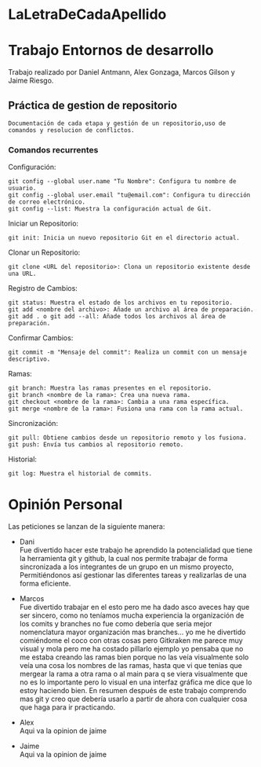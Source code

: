 # LaLetraDeCadaApellido
# Trabajo Entornos de desarrollo
Trabajo realizado por Daniel Antmann, Alex Gonzaga, Marcos Gilson y Jaime Riesgo.

## Práctica de gestion de  repositorio



```
Documentación de cada etapa y gestión de un repositorio,uso de comandos y resolucion de conflictos.
```
### Comandos recurrentes

Configuración:
```
git config --global user.name "Tu Nombre": Configura tu nombre de usuario.
git config --global user.email "tu@email.com": Configura tu dirección de correo electrónico.
git config --list: Muestra la configuración actual de Git.
```
Iniciar un Repositorio:
```
git init: Inicia un nuevo repositorio Git en el directorio actual.
```
Clonar un Repositorio:
```
git clone <URL del repositorio>: Clona un repositorio existente desde una URL.
```
Registro de Cambios:
```
git status: Muestra el estado de los archivos en tu repositorio.
git add <nombre del archivo>: Añade un archivo al área de preparación.
git add . o git add --all: Añade todos los archivos al área de preparación.
```
Confirmar Cambios:
```
git commit -m "Mensaje del commit": Realiza un commit con un mensaje descriptivo.
```
Ramas:
```
git branch: Muestra las ramas presentes en el repositorio.
git branch <nombre de la rama>: Crea una nueva rama.
git checkout <nombre de la rama>: Cambia a una rama específica.
git merge <nombre de la rama>: Fusiona una rama con la rama actual.
```
Sincronización:
```
git pull: Obtiene cambios desde un repositorio remoto y los fusiona.
git push: Envía tus cambios al repositorio remoto.
```
Historial:
```
git log: Muestra el historial de commits.
```


# **Opinión Personal**
Las peticiones se lanzan de la siguiente manera:

- Dani  
  Fue divertido hacer este trabajo he aprendido la potencialidad que tiene la herramienta git y github, la cual nos permite trabajar de forma sincronizada a los integrantes de un grupo en un mismo proyecto, Permitiéndonos así gestionar las diferentes tareas y realizarlas de una forma eficiente.



    
- Marcos  
  Fue divertido trabajar en el esto pero me ha dado asco aveces hay que ser sincero, como no teníamos mucha experiencia la organización de los comits y branches no fue como debería que seria mejor nomenclatura mayor organización mas branches... yo me he divertido comiéndome el coco con otras cosas pero Gitkraken me parece muy visual y mola pero me ha costado pillarlo ejemplo yo pensaba que no me estaba creando las ramas bien porque no las veía visualmente solo veía una cosa los nombres de las ramas, hasta que vi que tenias que mergear la rama a otra rama o al main para q se viera visualmente que no es lo importante pero lo visual en una interfaz gráfica me dice que lo estoy haciendo bien. En resumen después de este trabajo comprendo mas git y creo que debería usarlo a partir de ahora con cualquier cosa que haga para ir practicando.
  



- Alex  
Aqui va la opinion de jaime

- Jaime  
Aqui va la opinion de jaime
    

